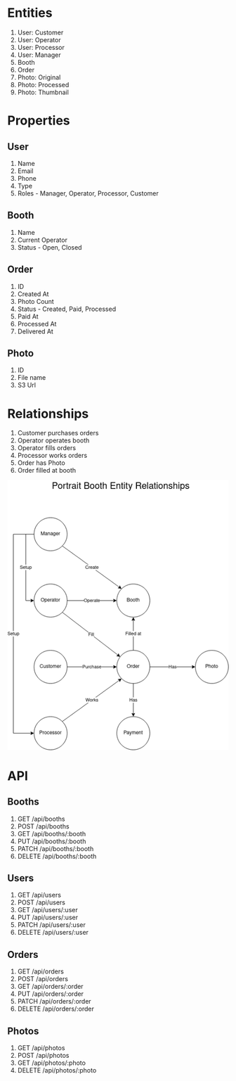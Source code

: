# Entities

1. User: Customer
2. User: Operator
3. User: Processor
4. User: Manager
5. Booth
6. Order
7. Photo: Original
8. Photo: Processed
9. Photo: Thumbnail

# Properties

## User

1. Name
2. Email
3. Phone
4. Type
5. Roles - Manager, Operator, Processor, Customer

## Booth

1. Name
2. Current Operator
3. Status - Open, Closed

## Order

1. ID
2. Created At
3. Photo Count
4. Status - Created, Paid, Processed
5. Paid At
6. Processed At
7. Delivered At

## Photo

1. ID
2. File name
3. S3 Url

# Relationships

1. Customer purchases orders
2. Operator operates booth
3. Operator fills orders
4. Processor works orders
5. Order has Photo
6. Order filled at booth

![](PortraitBooth.drawio.png)

# API

## Booths

1. GET /api/booths
2. POST /api/booths
3. GET /api/booths/:booth
4. PUT /api/booths/:booth
5. PATCH /api/booths/:booth
6. DELETE /api/booths/:booth

## Users

1. GET /api/users
2. POST /api/users
3. GET /api/users/:user
4. PUT /api/users/:user
5. PATCH /api/users/:user
6. DELETE /api/users/:user

## Orders

1. GET /api/orders
2. POST /api/orders
3. GET /api/orders/:order
4. PUT /api/orders/:order
5. PATCH /api/orders/:order
6. DELETE /api/orders/:order

## Photos

1. GET /api/photos
2. POST /api/photos
3. GET /api/photos/:photo
4. DELETE /api/photos/:photo
